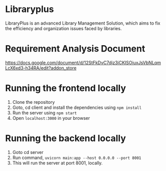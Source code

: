 # Libraryplus
LibraryPlus is an advanced Library Management Solution, which aims to fix the efficiency and organization issues faced by libraries. 

# Requirement Analysis Document 
https://docs.google.com/document/d/12StFkDvC7djz3iCKISOiuxJsVbNLqmLcX6xd3-h34RA/edit?addon_store

# Running the frontend locally 
1. Clone the repository
2. Goto, cd client and install the dependencies using `npm install`
3. Run the server using `npm start`
4. Open `localhost:3000` in your browser

# Running the backend locally
1. Goto cd server 
2. Run command, `uvicorn main:app --host 0.0.0.0 --port 8001`
3. This will run the server at port 8001, locally. 